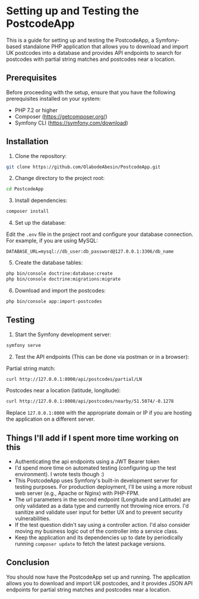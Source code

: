 # Setting up and Testing the PostcodeApp

This is a guide for setting up and testing the PostcodeApp, a Symfony-based standalone PHP application that allows you to download and import UK postcodes into a database and provides API endpoints to search for postcodes with partial string matches and postcodes near a location.

## Prerequisites

Before proceeding with the setup, ensure that you have the following prerequisites installed on your system:

- PHP 7.2 or higher
- Composer (https://getcomposer.org/)
- Symfony CLI (https://symfony.com/download)

## Installation

1. Clone the repository:

```bash
git clone https://github.com/OlabodeAbesin/PostcodeApp.git
```

2. Change directory to the project root:

```bash
cd PostcodeApp
```

3. Install dependencies:

```bash
composer install
```

4. Set up the database:

Edit the `.env` file in the project root and configure your database connection. For example, if you are using MySQL:

```
DATABASE_URL=mysql://db_user:db_password@127.0.0.1:3306/db_name
```

5. Create the database tables:

```bash
php bin/console doctrine:database:create
php bin/console doctrine:migrations:migrate
```

6. Download and import the postcodes:

```bash
php bin/console app:import-postcodes
```

## Testing

1. Start the Symfony development server:

```bash
symfony serve
```

2. Test the API endpoints (This can be done via postman or in a browser):

Partial string match:

```bash
curl http://127.0.0.1:8000/api/postcodes/partial/LN
```

Postcodes near a location (latitude, longitude):

```bash
curl http://127.0.0.1:8000/api/postcodes/nearby/51.5074/-0.1278
```

Replace `127.0.0.1:8000` with the appropriate domain or IP if you are hosting the application on a different server.

## Things I'll add if I spent more time working on this
- Authenticating the api endpoints using a JWT Bearer token
- I'd spend more time on automated testing (configuring up the test environment). I wrote tests though :)
- This PostcodeApp uses Symfony's built-in development server for testing purposes. For production deployment, I'll be using a more robust web server (e.g., Apache or Nginx) with PHP-FPM.
- The url parameters in the second endpoint (Longitude and Latitude) are only validated as a data type and currently not throwing nice errors. I'd sanitize and validate user input for better UX and to prevent security vulnerabilities.
- If the test question didn't say using a controller action. I'd also consider moving my business logic out of the controller into a service class. 
- Keep the application and its dependencies up to date by periodically running `composer update` to fetch the latest package versions.

## Conclusion

You should now have the PostcodeApp set up and running. The application allows you to download and import UK postcodes, and it provides JSON API endpoints for partial string matches and postcodes near a location.